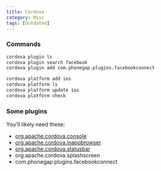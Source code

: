 ```yaml
---
title: Cordova
category: Misc
tags: [Outdated]
---
```


### Commands

```bash
cordova plugin ls
cordova plugin search facebook
cordova plugin add com.phonegap.plugins.facebookconnect
```

```bash
cordova platform add ios
cordova platform ls
cordova platform update ios
cordova platform check
```

### Some plugins

You'll likely need these:

 * [org.apache.cordova.console](https://github.com/apache/cordova-plugin-console)
 * [org.apache.cordova.inappbrowser](https://github.com/apache/cordova-plugin-inappbrowser)
 * [org.apache.cordova.statusbar](https://github.com/apache/cordova-plugin-statusbar)
 * org.apache.cordova.splashscreen
 * com.phonegap.plugins.facebookconnect
